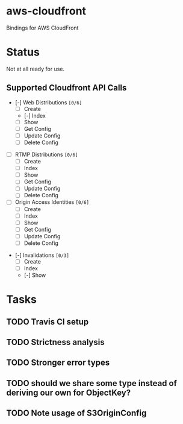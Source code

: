 # aws-cloudfront

Bindings for AWS CloudFront

# Status

Not at all ready for use.

## Supported Cloudfront API Calls

-   [-] Web Distributions <code>[0/6]</code>
    -   [ ] Create
    -   [-] Index
    -   [ ] Show
    -   [ ] Get Config
    -   [ ] Update Config
    -   [ ] Delete Config
-   [ ] RTMP Distributions <code>[0/6]</code>
    -   [ ] Create
    -   [ ] Index
    -   [ ] Show
    -   [ ] Get Config
    -   [ ] Update Config
    -   [ ] Delete Config
-   [ ] Origin Access Identities <code>[0/6]</code>
    -   [ ] Create
    -   [ ] Index
    -   [ ] Show
    -   [ ] Get Config
    -   [ ] Update Config
    -   [ ] Delete Config
-   [-] Invalidations <code>[0/3]</code>
    -   [ ] Create
    -   [ ] Index
    -   [-] Show

# Tasks


## TODO Travis CI setup

## TODO Strictness analysis

## TODO Stronger error types

## TODO should we share some type instead of deriving our own for ObjectKey?

## TODO Note usage of S3OriginConfig
